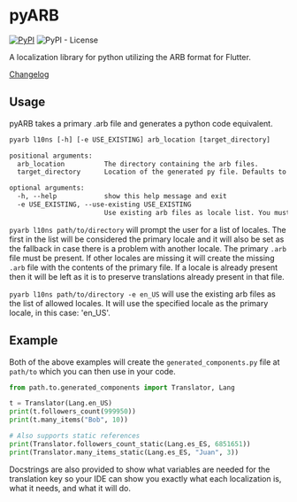 # pyARB

[![PyPI](https://img.shields.io/pypi/v/pyARB)](https://pypi.org/project/pyARB/)
![PyPI - License](https://img.shields.io/pypi/l/pyARB)

A localization library for python utilizing the ARB format for Flutter.

[Changelog](./CHANGELOG.md)

## Usage

pyARB takes a primary .arb file and generates a python code equivalent.

```txt
pyarb l10ns [-h] [-e USE_EXISTING] arb_location [target_directory]

positional arguments:
  arb_location          The directory containing the arb files.
  target_directory      Location of the generated py file. Defaults to the directory above arb_location.

optional arguments:
  -h, --help            show this help message and exit
  -e USE_EXISTING, --use-existing USE_EXISTING
                        Use existing arb files as locale list. You must specify the primary arb here
```

`pyarb l10ns path/to/directory` will prompt the user for a list of locales. The first in the list will be considered the primary locale and it will also be set as the fallback in case there is a problem with another locale. The primary `.arb` file must be present. If other locales are missing it will create the missing `.arb` file with the contents of the primary file. If a locale is already present then it will be left as it is to preserve translations already present in that file.

`pyarb l10ns path/to/directory -e en_US` will use the existing arb files as the list of allowed locales. It will use the specified locale as the primary locale, in this case: 'en_US'.

## Example

Both of the above examples will create the `generated_components.py` file at `path/to` which you can then use in your code.

```python
from path.to.generated_components import Translator, Lang

t = Translator(Lang.en_US)
print(t.followers_count(999950))
print(t.many_items("Bob", 10))

# Also supports static references
print(Translator.followers_count_static(Lang.es_ES, 6851651))
print(Translator.many_items_static(Lang.es_ES, "Juan", 3))
```

Docstrings are also provided to show what variables are needed for the translation key so your IDE can show you exactly what each localization is, what it needs, and what it will do.

